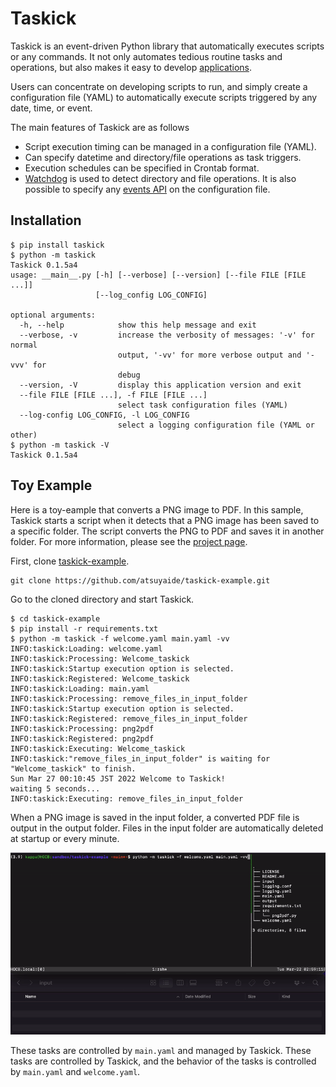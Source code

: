 # Taskick

Taskick is an event-driven Python library that automatically executes scripts or any commands.
It not only automates tedious routine tasks and operations, but also makes it easy to develop [applications](#toy-example).

Users can concentrate on developing scripts to run, and simply create a configuration file (YAML) to automatically execute scripts triggered by any date, time, or event.

The main features of Taskick are as follows

- Script execution timing can be managed in a configuration file (YAML).
- Can specify datetime and directory/file operations as task triggers.
- Execution schedules can be specified in Crontab format.
- [Watchdog](https://github.com/gorakhargosh/watchdog) is used to detect directory and file operations. It is also possible to specify any [events API](https://python-watchdog.readthedocs.io/en/stable/api.html#module-watchdog.events) on the configuration file.

## Installation

```shell
$ pip install taskick
$ python -m taskick
Taskick 0.1.5a4
usage: __main__.py [-h] [--verbose] [--version] [--file FILE [FILE ...]]
                   [--log_config LOG_CONFIG]

optional arguments:
  -h, --help            show this help message and exit
  --verbose, -v         increase the verbosity of messages: '-v' for normal
                        output, '-vv' for more verbose output and '-vvv' for
                        debug
  --version, -V         display this application version and exit
  --file FILE [FILE ...], -f FILE [FILE ...]
                        select task configuration files (YAML)
  --log-config LOG_CONFIG, -l LOG_CONFIG
                        select a logging configuration file (YAML or other)
$ python -m taskick -V
Taskick 0.1.5a4
```

## Toy Example

Here is a toy-eample that converts a PNG image to PDF.
In this sample, Taskick starts a script when it detects that a PNG image has been saved to a specific folder.
The script converts the PNG to PDF and saves it in another folder.
For more information, please see the [project page](https://github.com/atsuyaide/taskick-example).

First, clone [taskick-example](https://github.com/atsuyaide/taskick-example).

```shell
git clone https://github.com/atsuyaide/taskick-example.git
```

Go to the cloned directory and start Taskick.

```shell
$ cd taskick-example
$ pip install -r requirements.txt
$ python -m taskick -f welcome.yaml main.yaml -vv
INFO:taskick:Loading: welcome.yaml
INFO:taskick:Processing: Welcome_taskick
INFO:taskick:Startup execution option is selected.
INFO:taskick:Registered: Welcome_taskick
INFO:taskick:Loading: main.yaml
INFO:taskick:Processing: remove_files_in_input_folder
INFO:taskick:Startup execution option is selected.
INFO:taskick:Registered: remove_files_in_input_folder
INFO:taskick:Processing: png2pdf
INFO:taskick:Registered: png2pdf
INFO:taskick:Executing: Welcome_taskick
INFO:taskick:"remove_files_in_input_folder" is waiting for "Welcome_taskick" to finish.
Sun Mar 27 00:10:45 JST 2022 Welcome to Taskick!
waiting 5 seconds...
INFO:taskick:Executing: remove_files_in_input_folder
```

When a PNG image is saved in the input folder, a converted PDF file is output in the output folder.
Files in the input folder are automatically deleted at startup or every minute.


![png2gif](https://github.com/atsuyaide/taskick/raw/main/png_to_pdf.gif)

These tasks are controlled by `main.yaml` and managed by Taskick. These tasks are controlled by Taskick, and the behavior of the tasks is controlled by `main.yaml` and `welcome.yaml`.
